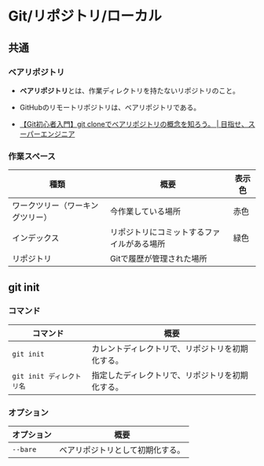 # Git/リポジトリ/ローカル

## 共通

### ベアリポジトリ

- **ベアリポジトリ**とは、作業ディレクトリを持たないリポジトリのこと。
- GitHubのリモートリポジトリは、ベアリポジトリである。

- [【Git初心者入門】git cloneでベアリポジトリの概念を知ろう。 | 目指せ、スーパーエンジニア](https://hirocorpblog.com/git-clone-bare/)

### 作業スペース

| 種類                             | 概要                                       | 表示色 |
| -------------------------------- | ------------------------------------------ | ------ |
| ワークツリー（ワーキングツリー） | 今作業している場所                         | 赤色   |
| インデックス                     | リポジトリにコミットするファイルがある場所 | 緑色   |
| リポジトリ                       | Gitで履歴が管理された場所                  |        |

## git init

### コマンド

| コマンド                  | 概要                                             |
| ------------------------- | ------------------------------------------------ |
| `git init`                | カレントディレクトリで、リポジトリを初期化する。 |
| `git init ディレクトリ名` | 指定したディレクトリで、リポジトリを初期化する。 |

### オプション

| オプション | 概要                             |
| ---------- | -------------------------------- |
| `--bare`   | ベアリポジトリとして初期化する。 |
